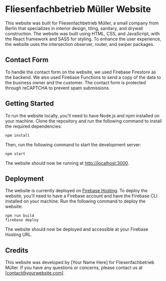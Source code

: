 # Fliesenfachbetrieb Müller Website

This website was built for Fliesenfachbetrieb Müller, a small company from Berlin that specializes in interior design, tiling, sanitary, and drywall construction. The website was built using HTML, CSS, and JavaScript, with the React framework and SASS for styling. To enhance the user experience, the website uses the intersection observer, router, and swiper packages.

## Contact Form

To handle the contact form on the website, we used Firebase Firestore as the backend. We also used Firebase Functions to send a copy of the data to the business owner and the customer. The contact form is protected through reCAPTCHA to prevent spam submissions.

## Getting Started

To run the website locally, you'll need to have Node.js and npm installed on your machine. Clone the repository and run the following command to install the required dependencies:

```
npm install
```

Then, run the following command to start the development server:

```
npm start
```

The website should now be running at [http://localhost:3000](http://localhost:3000).

## Deployment

The website is currently deployed on [Firebase Hosting](https://firebase.google.com/products/hosting). To deploy the website, you'll need to have a Firebase account and have the Firebase CLI installed on your machine. Run the following command to deploy the website:

```
npm run build
firebase deploy
```

The website should now be deployed and accessible at your Firebase Hosting URL.

## Credits

This website was developed by [Your Name Here] for Fliesenfachbetrieb Müller. If you have any questions or concerns, please contact us at [contact@yourwebsite.com].
